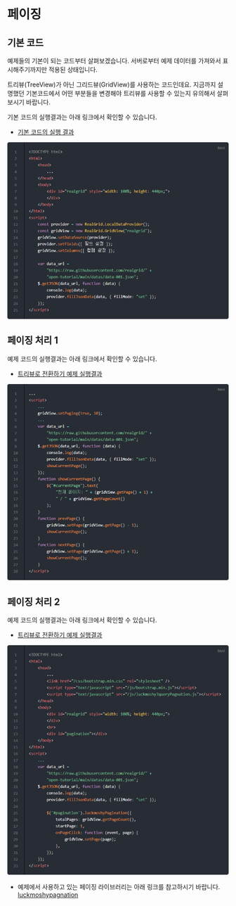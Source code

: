 # 페이징

## 기본 코드

예제들의 기본이 되는 코드부터 살펴보겠습니다.
서버로부터 예제 데이터를 가져와서 표시해주기까지만 적용된 상태입니다.

트리뷰(TreeView)가 아닌 그리드뷰(GridView)를 사용하는 코드인데요.
지금까지 설명했던 기본코드에서 어떤 부분들을 변경해야 트리뷰를 사용할 수 있는지 유의해서 살펴보시기 바랍니다.

기본 코드의 실행결과는 아래 링크에서 확인할 수 있습니다.
* [기본 코드의 실행 결과](http://10bun.tv/samples/realgrid2/part-2/04/step-00.html)

[![](./code-001.png)](https://github.com/realgrid/open-tutorial/blob/main/vuepress/.vuepress/public/samples/realgrid2/part-2/04/step-00.html)


## 페이징 처리 1

예제 코드의 실행결과는 아래 링크에서 확인할 수 있습니다.
* [트리뷰로 전환하기 예제 실행결과](http://10bun.tv/samples/realgrid2/part-2/04/step-01.html)

![](./code-002.png)


## 페이징 처리 2

예제 코드의 실행결과는 아래 링크에서 확인할 수 있습니다.
* [트리뷰로 전환하기 예제 실행결과](http://10bun.tv/samples/realgrid2/part-2/04/step-02.html)

![](./code-003.png)

* 예제에서 사용하고 있는 페이징 라이브러리는 아래 링크를 참고하시기 바랍니다.
[luckmoshypagnation](https://github.com/luckmoshy/luckmoshypagnation.js)
